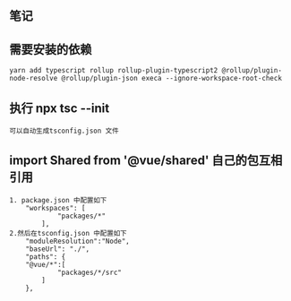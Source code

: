## 笔记

## 需要安装的依赖

    yarn add typescript rollup rollup-plugin-typescript2 @rollup/plugin-node-resolve @rollup/plugin-json execa --ignore-workspace-root-check

## 执行 npx tsc --init

    可以自动生成tsconfig.json 文件

## import Shared from '@vue/shared' 自己的包互相引用
    1. package.json 中配置如下
        "workspaces": [
                "packages/*"
            ],
    2.然后在tsconfig.json 中配置如下
        "moduleResolution":"Node",
        "baseUrl": "./",   
        "paths": {
        "@vue/*":[
                "packages/*/src"
            ]
        },
